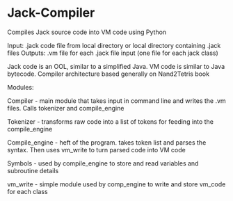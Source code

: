 # Jack-Compiler
Compiles Jack source code into VM code using Python

Input: .jack code file from local directory or local directory containing .jack files
Outputs: .vm file for each .jack file input (one file for each jack class)

Jack code is an OOL, similar to a simplified Java. VM code is similar to Java bytecode. Compiler architecture based generally on Nand2Tetris book

Modules:

Compiler - main module that takes input in command line and writes the .vm files. Calls tokenizer and compile_engine

Tokenizer - transforms raw code into a list of tokens for feeding into the compile_engine

Compile_engine - heft of the program. takes token list and parses the syntax. Then uses vm_write to turn parsed code into VM code

Symbols - used by compile_engine to store and read variables and subroutine details

vm_write - simple module used by comp_engine to write and store vm_code for each class

